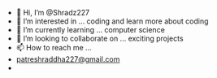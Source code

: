 - 👋 Hi, I’m @Shradz227
- 👀 I’m interested in ... coding and learn more about coding 
- 🌱 I’m currently learning ... computer science 
- 💞️ I’m looking to collaborate on ... exciting projects 
- 📫 How to reach me ...
- patreshraddha227@gmail.com
- 

<!---
Shradz227/Shradz227 is a ✨ special ✨ repository because its `README.md` (this file) appears on your GitHub profile.
You can click the Preview link to take a look at your changes.
--->
